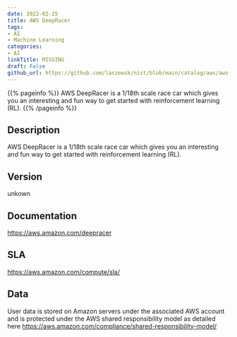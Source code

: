 ```yaml
---
date: 2022-02-25
title: AWS DeepRacer
tags: 
- AI
- Machine Learning
categories: 
- AI
linkTitle: MISSING
draft: False         
github_url: https://github.com/laszewsk/nist/blob/main/catalog/aws/aws-deepracer.yaml
---
```


{{% pageinfo %}}
AWS DeepRacer is a 1/18th scale race car which gives you an interesting and fun way to get started with reinforcement learning (RL).
{{% /pageinfo %}}

## Description

AWS DeepRacer is a 1/18th scale race car which gives you an interesting and fun way to get started with reinforcement learning (RL).

## Version

unkown

## Documentation

https://aws.amazon.com/deepracer

## SLA

https://aws.amazon.com/compute/sla/

## Data

User data is stored on Amazon servers under the associated AWS account and is protected under the AWS shared responsibility model as detailed here https://aws.amazon.com/compliance/shared-responsibility-model/
